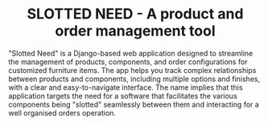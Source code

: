 <h1 align="center">SLOTTED NEED - A product and order management tool</h1>

"Slotted Need" is a Django-based web application designed to streamline the management of products, components, and order configurations for customized furniture items. The app helps you track complex relationships between products and components, including multiple options and finishes, with a clear and easy-to-navigate interface. The name implies that this application targets the need for a software that facilitates the various components being "slotted" seamlessly between them and interacting for a well organised orders operation.
